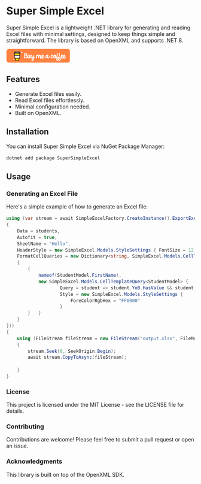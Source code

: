 # Super Simple Excel

Super Simple Excel is a lightweight .NET library for generating and reading Excel files with minimal settings, designed to keep things simple and straightforward. The library is based on OpenXML and supports .NET 8.

[![Buy Me a Coffee](https://raw.githubusercontent.com/haiplk/simple-excel/main/buycoffee.png)](https://www.buymeacoffee.com/lJ7PtoK)


## Features

- Generate Excel files easily.
- Read Excel files effortlessly.
- Minimal configuration needed.
- Built on OpenXML.

## Installation

You can install Super Simple Excel via NuGet Package Manager:

```bash
dotnet add package SuperSimpleExcel
```


## Usage

### Generating an Excel File
Here's a simple example of how to generate an Excel file:

```csharp
using (var stream = await SimpleExcelFactory.CreateInstance().ExportExcelAsync(new SimpleExcel.Models.ExportTemplateSetting<StudentModel>
{
    Data = students,
    Autofit = true,
    SheetName = "Hello",
    HeaderStyle = new SimpleExcel.Models.StyleSettings { FontSize = 12, TextBold = true },
    FormatCellQueries = new Dictionary<string, SimpleExcel.Models.CellTemplateQuery<StudentModel>>
    {
        {
            nameof(StudentModel.FirstName),
            new SimpleExcel.Models.CellTemplateQuery<StudentModel> {
                    Query = student => student.YoB.HasValue && student.YoB.Value < 2000,
                    Style = new SimpleExcel.Models.StyleSettings {
                        ForeColorRgbHex = "FF0000"
                    }
        }   }
    }
}))
{
    using (FileStream fileStream = new FileStream("output.xlsx", FileMode.Create, FileAccess.Write))
    {
        stream.Seek(0, SeekOrigin.Begin);
        await stream.CopyToAsync(fileStream);

    }
}
```


### License
This project is licensed under the MIT License - see the LICENSE file for details.

### Contributing
Contributions are welcome! Please feel free to submit a pull request or open an issue.

### Acknowledgments
This library is built on top of the OpenXML SDK.

